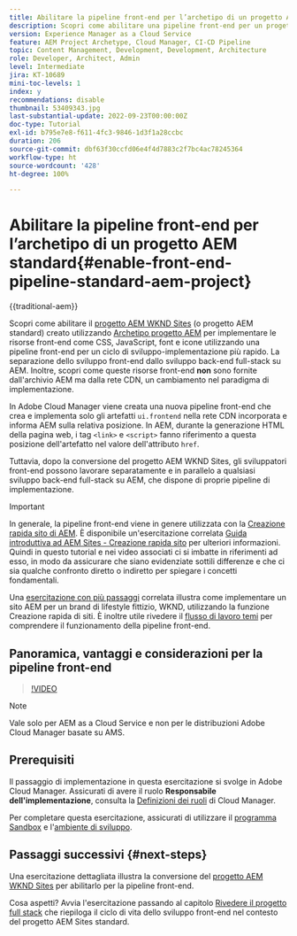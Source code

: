 ```yaml
---
title: Abilitare la pipeline front-end per l’archetipo di un progetto AEM standard
description: Scopri come abilitare una pipeline front-end per un progetto AEM standard per una implementazione più rapida delle risorse statiche come CSS, JavaScript, font e icone. Oltre alla separazione dello sviluppo front-end dallo sviluppo back-end full-stack su AEM.
version: Experience Manager as a Cloud Service
feature: AEM Project Archetype, Cloud Manager, CI-CD Pipeline
topic: Content Management, Development, Development, Architecture
role: Developer, Architect, Admin
level: Intermediate
jira: KT-10689
mini-toc-levels: 1
index: y
recommendations: disable
thumbnail: 53409343.jpg
last-substantial-update: 2022-09-23T00:00:00Z
doc-type: Tutorial
exl-id: b795e7e8-f611-4fc3-9846-1d3f1a28ccbc
duration: 206
source-git-commit: dbf63f30ccfd06e4f4d7883c2f7bc4ac78245364
workflow-type: ht
source-wordcount: '428'
ht-degree: 100%

---
```


# Abilitare la pipeline front-end per l’archetipo di un progetto AEM standard{#enable-front-end-pipeline-standard-aem-project}

{{traditional-aem}}

Scopri come abilitare il [progetto AEM WKND Sites](https://github.com/adobe/aem-guides-wknd) (o progetto AEM standard) creato utilizzando [Archetipo progetto AEM](https://github.com/adobe/aem-project-archetype) per implementare le risorse front-end come CSS, JavaScript, font e icone utilizzando una pipeline front-end per un ciclo di sviluppo-implementazione più rapido. La separazione dello sviluppo front-end dallo sviluppo back-end full-stack su AEM. Inoltre, scopri come queste risorse front-end __non__ sono fornite dall&#39;archivio AEM ma dalla rete CDN, un cambiamento nel paradigma di implementazione.


In Adobe Cloud Manager viene creata una nuova pipeline front-end che crea e implementa solo gli artefatti `ui.frontend` nella rete CDN incorporata e informa AEM sulla relativa posizione. In AEM, durante la generazione HTML della pagina web, i tag `<link>` e `<script>` fanno riferimento a questa posizione dell&#39;artefatto nel valore dell&#39;attributo `href`.

Tuttavia, dopo la conversione del progetto AEM WKND Sites, gli sviluppatori front-end possono lavorare separatamente e in parallelo a qualsiasi sviluppo back-end full-stack su AEM, che dispone di proprie pipeline di implementazione.

>[!IMPORTANT]
>
>In generale, la pipeline front-end viene in genere utilizzata con la [Creazione rapida sito di AEM](https://experienceleague.adobe.com/docs/experience-manager-cloud-service/content/sites/administering/site-creation/quick-site/overview.html?lang=it). È disponibile un&#39;esercitazione correlata [Guida introduttiva ad AEM Sites - Creazione rapida sito](https://experienceleague.adobe.com/docs/experience-manager-learn/getting-started-wknd-tutorial-develop/site-template/overview.html?lang=it) per ulteriori informazioni. Quindi in questo tutorial e nei video associati ci si imbatte in riferimenti ad esso, in modo da assicurare che siano evidenziate sottili differenze e che ci sia qualche confronto diretto o indiretto per spiegare i concetti fondamentali.


Una [esercitazione con più passaggi](https://experienceleague.adobe.com/docs/experience-manager-learn/getting-started-wknd-tutorial-develop/site-template/overview.html?lang=it) correlata illustra come implementare un sito AEM per un brand di lifestyle fittizio, WKND, utilizzando la funzione Creazione rapida di siti. È inoltre utile rivedere il [flusso di lavoro temi](https://experienceleague.adobe.com/docs/experience-manager-learn/getting-started-wknd-tutorial-develop/site-template/theming.html?lang=it) per comprendere il funzionamento della pipeline front-end.

## Panoramica, vantaggi e considerazioni per la pipeline front-end

>[!VIDEO](https://video.tv.adobe.com/v/3409343?quality=12&learn=on)


>[!NOTE]
>
>Vale solo per AEM as a Cloud Service e non per le distribuzioni Adobe Cloud Manager basate su AMS.

## Prerequisiti

Il passaggio di implementazione in questa esercitazione si svolge in Adobe Cloud Manager. Assicurati di avere il ruolo __Responsabile dell&#39;implementazione__, consulta la [Definizioni dei ruoli](https://experienceleague.adobe.com/docs/experience-manager-cloud-manager/content/requirements/users-and-roles.html?lang=it#role-definitions) di Cloud Manager.

Per completare questa esercitazione, assicurati di utilizzare il [programma Sandbox](https://experienceleague.adobe.com/docs/experience-manager-cloud-service/content/implementing/using-cloud-manager/programs/introduction-sandbox-programs.html?lang=it) e l&#39;[ambiente di sviluppo](https://experienceleague.adobe.com/docs/experience-manager-cloud-service/content/implementing/using-cloud-manager/manage-environments.html?lang=it).

## Passaggi successivi {#next-steps}

Una esercitazione dettagliata illustra la conversione del [progetto AEM WKND Sites](https://github.com/adobe/aem-guides-wknd) per abilitarlo per la pipeline front-end.

Cosa aspetti? Avvia l&#39;esercitazione passando al capitolo [Rivedere il progetto full stack](review-uifrontend-module.md) che riepiloga il ciclo di vita dello sviluppo front-end nel contesto del progetto AEM Sites standard.
